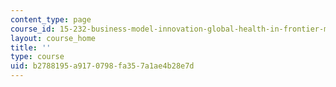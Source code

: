 ```yaml
---
content_type: page
course_id: 15-232-business-model-innovation-global-health-in-frontier-markets-fall-2013
layout: course_home
title: ''
type: course
uid: b2788195-a917-0798-fa35-7a1ae4b28e7d
---
```

